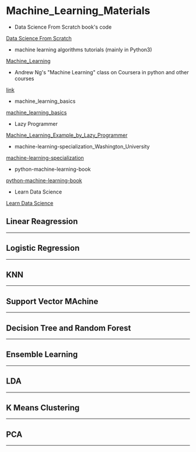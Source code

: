# Machine_Learning_Materials
- Data Science From Scratch book's code

[Data Science From Scratch](https://github.com/joelgrus/data-science-from-scratch)


- machine learning algorithms tutorials (mainly in Python3)

[Machine_Learning](https://github.com/ethen8181/machine-learning#clustering)

- Andrew Ng's "Machine Learning" class on Coursera in python and other courses

[link](https://github.com/jdwittenauer/ipython-notebooks)

- machine_learning_basics

[machine_learning_basics](https://github.com/zotroneneis/machine_learning_basics)

- Lazy Programmer

[Machine_Learning_Example_by_Lazy_Programmer](https://github.com/lazyprogrammer/machine_learning_examples)


- machine-learning-specialization_Washington_University

[machine-learning-specialization](https://github.com/learnml/machine-learning-specialization)

-  python-machine-learning-book

[python-machine-learning-book](https://github.com/rasbt/python-machine-learning-book)

- Learn Data Science

[Learn Data Science](http://learnds.com)


## Linear Reagression



*****

## Logistic Regression


*******


## KNN


*****


## Support Vector MAchine

*****


## Decision Tree and Random Forest



*****


## Ensemble Learning



******


## LDA

****


## K Means Clustering

****

## PCA

****
